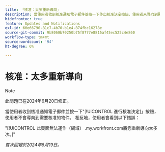 ```yaml
---
title: 「核准：太多重新導向」
description: 當使用者收到核准通知電子郵件並按一下作出核准決定按鈕，使用者未導向到需要核准的物件。 使用者反而會看到錯誤。
hidefromtoc: true
feature: Updates and Notifications
exl-id: 60e66790-81c7-4b70-b1e4-874fbc16278e
source-git-commit: 9b8060b70250b75f8777e8815af45ec525c4e860
workflow-type: tm+mt
source-wordcount: '94'
ht-degree: 6%

---
```


# 核准：太多重新導向

>[!NOTE]
>
>此問題已在2024年6月20日修正。

當使用者收到核准通知電子郵件並按一下&quot;[!UICONTROL 進行核准決定]」按鈕，使用者不會導向到需要核准的物件。 相反地，使用者會看到以下錯誤：

&quot;[!UICONTROL 此頁面無法運作（網域） .my.workfront.com將您重新導向太多次。]&quot;

_首次回報於2024年6月19日。_

